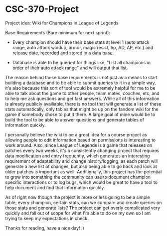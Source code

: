 # CSC-370-Project
Project idea: Wiki for Champions in League of Legends

Base Requirements (Bare minimum for next sprint):

- Every champion should have their base stats at level 1 (auto attack range, auto attack windup, armor, magic resist, hp, AD, AP, etc.) and release date, recorded and stored in a data base.

- Database is able to be queried for things like, "List all champions in order of their auto attack range" and will output that list.

The reason behind these base requirements is not just as a means to start building a database and to be able to submit queries to it in a simple way, it's also because this sort of tool would be extremely helpful for me to be able to talk about the game to other people, team mates, coaches, etc, and to help me ask questions and get fast answers. While all of this information is already publicly availiable, there is no tool that will generate a list of these stats automatically, only tables that might be up on the fandom wiki for the game if somebody chose to put it there. A large goal of mine would be to build the tool to be able to answer questions and generate tables of information quickly.

I personally believe the wiki to be a great idea for a course project as allowing people to edit information based on permissions is interesting to work around. Also, since League of Legends is a game that releases on patches every two weeks, it's a consistently changing project that requires data modification and entry frequently, which generates an interesting requirement of adaptability and change history/logging, as each patch will generate a new list of changes, but also being able to go back and look at older patches is important as well. Additionally, this project has the potential to grow into something the community can use to document champion specific interactions or to log bugs, which would be great to have a tool to help document and find that information quickly.

As of right now though the project is more or less going to be a simple table, every champion, certain stats, can we compare and create queries on those stats and generate lists? The project can get overly complicated very quickly and fall out of scope for what I'm able to do on my own so I am trying to keep my expectations in check.

Thanks for reading, have a nice day! :)
